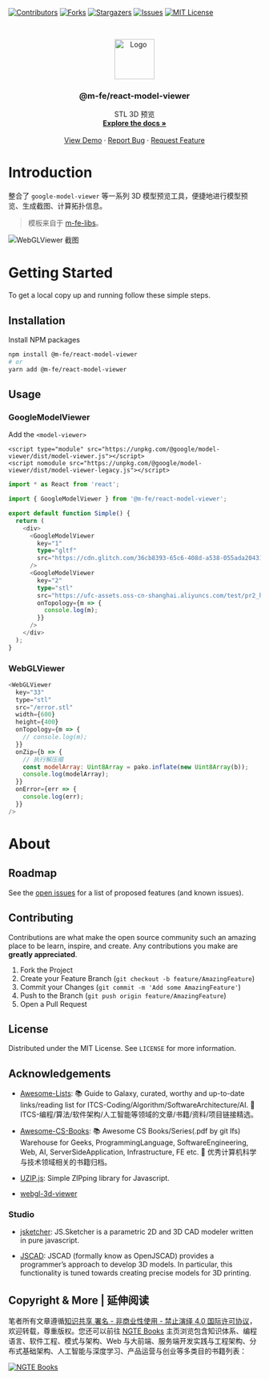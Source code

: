 [![Contributors][contributors-shield]][contributors-url]
[![Forks][forks-shield]][forks-url]
[![Stargazers][stars-shield]][stars-url]
[![Issues][issues-shield]][issues-url]
[![MIT License][license-shield]][license-url]

<!-- PROJECT LOGO -->
<br />
<p align="center">
  <a href="https://github.com/wx-chevalier/3d-model-viewer">
    <img src="https://s2.ax1x.com/2020/03/10/8iEuqO.png" alt="Logo" width="80" height="80">
  </a>

  <h3 align="center">@m-fe/react-model-viewer</h3>

  <p align="center">
    STL 3D 预览
    <br />
    <a href="https://github.com/wx-chevalier/3d-model-viewer"><strong>Explore the docs »</strong></a>
    <br />
    <br />
    <a href="https://github.com/wx-chevalier/3d-model-viewer">View Demo</a>
    ·
    <a href="https://github.com/wx-chevalier/3d-model-viewer/issues">Report Bug</a>
    ·
    <a href="https://github.com/wx-chevalier/3d-model-viewer/issues">Request Feature</a>
  </p>
</p>

<!-- ABOUT THE PROJECT -->

# Introduction

整合了 `google-model-viewer` 等一系列 3D 模型预览工具，便捷地进行模型预览、生成截图、计算拓扑信息。

> 模板来自于 [m-fe-libs](https://github.com/wx-chevalier/m-fe-libs)。

![WebGLViewer 截图](https://s1.ax1x.com/2020/10/23/BEAXzF.md.png)

# Getting Started

To get a local copy up and running follow these simple steps.

## Installation

Install NPM packages

```sh
npm install @m-fe/react-model-viewer
# or
yarn add @m-fe/react-model-viewer
```

<!-- USAGE EXAMPLES -->

## Usage

### GoogleModelViewer

Add the `<model-viewer>`

```web
<script type="module" src="https://unpkg.com/@google/model-viewer/dist/model-viewer.js"></script>
<script nomodule src="https://unpkg.com/@google/model-viewer/dist/model-viewer-legacy.js"></script>
```

```ts
import * as React from 'react';

import { GoogleModelViewer } from '@m-fe/react-model-viewer';

export default function Simple() {
  return (
    <div>
      <GoogleModelViewer
        key="1"
        type="gltf"
        src="https://cdn.glitch.com/36cb8393-65c6-408d-a538-055ada20431b/Astronaut.glb?1542147958948"
      />
      <GoogleModelViewer
        key="2"
        type="stl"
        src="https://ufc-assets.oss-cn-shanghai.aliyuncs.com/test/pr2_head_pan.stl"
        onTopology={m => {
          console.log(m);
        }}
      />
    </div>
  );
}
```

### WebGLViewer

```js
<WebGLViewer
  key="33"
  type="stl"
  src="/error.stl"
  width={600}
  height={400}
  onTopology={m => {
    // console.log(m);
  }}
  onZip={b => {
    // 执行解压缩
    const modelArray: Uint8Array = pako.inflate(new Uint8Array(b));
    console.log(modelArray);
  }}
  onError={err => {
    console.log(err);
  }}
/>
```

# About

<!-- ROADMAP -->

## Roadmap

See the [open issues](https://github.com/wx-chevalier/3d-model-viewer/issues) for a list of proposed features (and known issues).

<!-- CONTRIBUTING -->

## Contributing

Contributions are what make the open source community such an amazing place to be learn, inspire, and create. Any contributions you make are **greatly appreciated**.

1. Fork the Project
2. Create your Feature Branch (`git checkout -b feature/AmazingFeature`)
3. Commit your Changes (`git commit -m 'Add some AmazingFeature'`)
4. Push to the Branch (`git push origin feature/AmazingFeature`)
5. Open a Pull Request

<!-- LICENSE -->

## License

Distributed under the MIT License. See `LICENSE` for more information.

<!-- ACKNOWLEDGEMENTS -->

## Acknowledgements

- [Awesome-Lists](https://github.com/wx-chevalier/Awesome-Lists): 📚 Guide to Galaxy, curated, worthy and up-to-date links/reading list for ITCS-Coding/Algorithm/SoftwareArchitecture/AI. 💫 ITCS-编程/算法/软件架构/人工智能等领域的文章/书籍/资料/项目链接精选。

- [Awesome-CS-Books](https://github.com/wx-chevalier/Awesome-CS-Books): :books: Awesome CS Books/Series(.pdf by git lfs) Warehouse for Geeks, ProgrammingLanguage, SoftwareEngineering, Web, AI, ServerSideApplication, Infrastructure, FE etc. :dizzy: 优秀计算机科学与技术领域相关的书籍归档。

- [UZIP.js](https://github.com/photopea/UZIP.js): Simple ZIPping library for Javascript.

- [webgl-3d-viewer](http://piscis.github.io/webgl-3d-viewer/example/)

### Studio

- [jsketcher](https://github.com/xibyte/jsketcher): JS.Sketcher is a parametric 2D and 3D CAD modeler written in pure javascript.

- [JSCAD](https://openjscad.org/dokuwiki/doku.php?id=start): JSCAD (formally know as OpenJSCAD) provides a programmer’s approach to develop 3D models. In particular, this functionality is tuned towards creating precise models for 3D printing.

## Copyright & More | 延伸阅读

笔者所有文章遵循[知识共享 署名 - 非商业性使用 - 禁止演绎 4.0 国际许可协议](https://creativecommons.org/licenses/by-nc-nd/4.0/deed.zh)，欢迎转载，尊重版权。您还可以前往 [NGTE Books](https://ng-tech.icu/books/) 主页浏览包含知识体系、编程语言、软件工程、模式与架构、Web 与大前端、服务端开发实践与工程架构、分布式基础架构、人工智能与深度学习、产品运营与创业等多类目的书籍列表：

[![NGTE Books](https://s2.ax1x.com/2020/01/18/19uXtI.png)](https://ng-tech.icu/books/)

<!-- MARKDOWN LINKS & IMAGES -->
<!-- https://www.markdownguide.org/basic-syntax/#reference-style-links -->

[contributors-shield]: https://img.shields.io/github/contributors/wx-chevalier/3d-model-viewer.svg?style=flat-square
[contributors-url]: https://github.com/wx-chevalier/3d-model-viewer/graphs/contributors
[forks-shield]: https://img.shields.io/github/forks/wx-chevalier/3d-model-viewer.svg?style=flat-square
[forks-url]: https://github.com/wx-chevalier/3d-model-viewer/network/members
[stars-shield]: https://img.shields.io/github/stars/wx-chevalier/3d-model-viewer.svg?style=flat-square
[stars-url]: https://github.com/wx-chevalier/3d-model-viewer/stargazers
[issues-shield]: https://img.shields.io/github/issues/wx-chevalier/3d-model-viewer.svg?style=flat-square
[issues-url]: https://github.com/wx-chevalier/3d-model-viewer/issues
[license-shield]: https://img.shields.io/github/license/wx-chevalier/3d-model-viewer.svg?style=flat-square
[license-url]: https://github.com/wx-chevalier/3d-model-viewer/blob/master/LICENSE.txt
